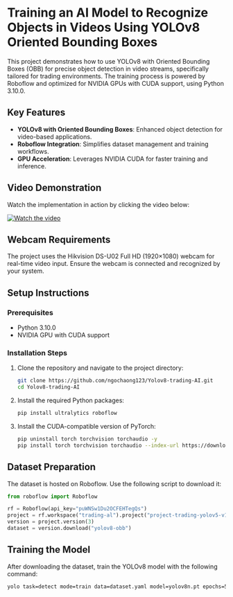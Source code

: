 # Training an AI Model to Recognize Objects in Videos Using YOLOv8 Oriented Bounding Boxes

This project demonstrates how to use YOLOv8 with Oriented Bounding Boxes (OBB) for precise object detection in video streams, specifically tailored for trading environments. The training process is powered by Roboflow and optimized for NVIDIA GPUs with CUDA support, using Python 3.10.0.

## Key Features

- **YOLOv8 with Oriented Bounding Boxes**: Enhanced object detection for video-based applications.
- **Roboflow Integration**: Simplifies dataset management and training workflows.
- **GPU Acceleration**: Leverages NVIDIA CUDA for faster training and inference.

## Video Demonstration

Watch the implementation in action by clicking the video below:

[![Watch the video](https://img.youtube.com/vi/djSFUutVCRk/maxresdefault.jpg)](https://youtu.be/djSFUutVCRk)

## Webcam Requirements

The project uses the Hikvision DS-U02 Full HD (1920×1080) webcam for real-time video input. Ensure the webcam is connected and recognized by your system.

## Setup Instructions

### Prerequisites

- Python 3.10.0
- NVIDIA GPU with CUDA support

### Installation Steps

1. Clone the repository and navigate to the project directory:
    ```bash
    git clone https://github.com/ngochaong123/Yolov8-trading-AI.git
    cd Yolov8-trading-AI
    ```

2. Install the required Python packages:
    ```bash
    pip install ultralytics roboflow
    ```

3. Install the CUDA-compatible version of PyTorch:
    ```bash
    pip uninstall torch torchvision torchaudio -y
    pip install torch torchvision torchaudio --index-url https://download.pytorch.org/whl/cu118
    ```

## Dataset Preparation

The dataset is hosted on Roboflow. Use the following script to download it:

```python
from roboflow import Roboflow

rf = Roboflow(api_key="puWNSw1Du2OCFEHTegQs")
project = rf.workspace("trading-al").project("project-trading-yolov5-v1")
version = project.version(3)
dataset = version.download("yolov8-obb")
```

## Training the Model

After downloading the dataset, train the YOLOv8 model with the following command:

```bash
yolo task=detect mode=train data=dataset.yaml model=yolov8n.pt epochs=50 imgsz=640
```  
